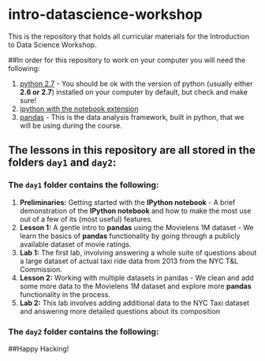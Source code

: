 # intro-datascience-workshop
This is the repository that holds all curricular materials for the Introduction to Data Science Workshop.

##In order for this repository to work on your computer you will need the following:

1. [python 2.7](https://www.python.org/downloads/release/python-279/) - You should be ok with the version of python (usually either **2.6 or 2.7**) installed on your computer by default, but check and make sure!
2. [ipython with the notebook extension](http://ipython.org/install.html)
3. [pandas](http://pandas.pydata.org/getpandas.html) - This is the data analysis framework, built in python, that we will be using during the course.

## The lessons in this repository are all stored in the folders `day1` and `day2`:

### The `day1` folder contains the following:
1. **Preliminaries:** Getting started with the **IPython notebook** - A brief demonstration of the **IPython notebook** and how to make the most use out of a few of its (most useful) features.
2. **Lesson 1:** A gentle intro to **pandas** using the Movielens 1M dataset - We learn the basics of **pandas** functionality by going through a publicly available dataset of movie ratings.
3. **Lab 1:** The first lab, involving answering a whole suite of questions about a large dataset of actual taxi ride data from 2013 from the NYC T&L Commission.
4. **Lesson 2:** Working with multiple datasets in pandas - We clean and add some more data to the Movielens 1M dataset and explore more **pandas** functionality in the process.
5. **Lab 2:** This lab involves adding additional data to the NYC Taxi dataset and answering more detailed questions about its composition

### The `day2` folder contains the following:


##Happy Hacking!
